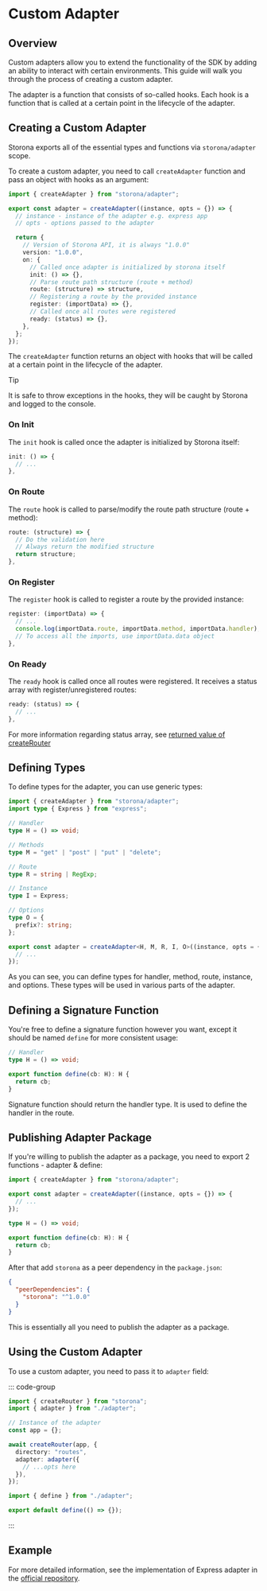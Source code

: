 # Custom Adapter

## Overview

Custom adapters allow you to extend the functionality of the SDK by adding an ability to interact with certain environments. This guide will walk you through the process of creating a custom adapter.

The adapter is a function that consists of so-called hooks. Each hook is a function that is called at a certain point in the lifecycle of the adapter.

## Creating a Custom Adapter

Storona exports all of the essential types and functions via `storona/adapter` scope.

To create a custom adapter, you need to call `createAdapter` function and pass an object with hooks as an argument:

```ts
import { createAdapter } from "storona/adapter";

export const adapter = createAdapter((instance, opts = {}) => {
  // instance - instance of the adapter e.g. express app
  // opts - options passed to the adapter

  return {
    // Version of Storona API, it is always "1.0.0"
    version: "1.0.0",
    on: {
      // Called once adapter is initialized by storona itself
      init: () => {},
      // Parse route path structure (route + method)
      route: (structure) => structure,
      // Registering a route by the provided instance
      register: (importData) => {},
      // Called once all routes were registered
      ready: (status) => {},
    },
  };
});
```

The `createAdapter` function returns an object with hooks that will be called at a certain point in the lifecycle of the adapter.

> [!TIP]
> It is safe to throw exceptions in the hooks, they will be caught by Storona and logged to the console.

### On Init

The `init` hook is called once the adapter is initialized by Storona itself:

```ts
init: () => {
  // ...
},
```

### On Route

The `route` hook is called to parse/modify the route path structure (route + method):

```ts
route: (structure) => {
  // Do the validation here
  // Always return the modified structure
  return structure;
},
```

### On Register

The `register` hook is called to register a route by the provided instance:

```ts
register: (importData) => {
  // ...
  console.log(importData.route, importData.method, importData.handler);
  // To access all the imports, use importData.data object
},
```

### On Ready

The `ready` hook is called once all routes were registered. It receives a status array with register/unregistered routes:

```ts
ready: (status) => {
  // ...
},
```

For more information regarding status array, see [returned value of createRouter](/reference/config#quiet)

## Defining Types

To define types for the adapter, you can use generic types:

```ts
import { createAdapter } from "storona/adapter";
import type { Express } from "express";

// Handler
type H = () => void;

// Methods
type M = "get" | "post" | "put" | "delete";

// Route
type R = string | RegExp;

// Instance
type I = Express;

// Options
type O = {
  prefix?: string;
};

export const adapter = createAdapter<H, M, R, I, O>((instance, opts = {}) => {
  // ...
});
```

As you can see, you can define types for handler, method, route, instance, and options. These types will be used in various parts of the adapter.

## Defining a Signature Function

You're free to define a signature function however you want, except it should be named `define` for more consistent usage:

```ts
// Handler
type H = () => void;

export function define(cb: H): H {
  return cb;
}
```

Signature function should return the handler type. It is used to define the handler in the route.

## Publishing Adapter Package

If you're willing to publish the adapter as a package, you need to export 2 functions - adapter & define:

```ts
import { createAdapter } from "storona/adapter";

export const adapter = createAdapter((instance, opts = {}) => {
  // ...
});

type H = () => void;

export function define(cb: H): H {
  return cb;
}
```

After that add `storona` as a peer dependency in the `package.json`:

```json
{
  "peerDependencies": {
    "storona": "^1.0.0"
  }
}
```

This is essentially all you need to publish the adapter as a package.

## Using the Custom Adapter

To use a custom adapter, you need to pass it to `adapter` field:

::: code-group

```ts [index.ts]
import { createRouter } from "storona";
import { adapter } from "./adapter";

// Instance of the adapter
const app = {};

await createRouter(app, {
  directory: "routes",
  adapter: adapter({
    // ...opts here
  }),
});
```

```ts [routes/hello.get.ts]
import { define } from "./adapter";

export default define(() => {});
```

:::

## Example

For more detailed information, see the implementation of Express adapter in the [official repository](https://github.com/domin-mnd/storona/blob/master/packages/express/src/adapter.ts).
